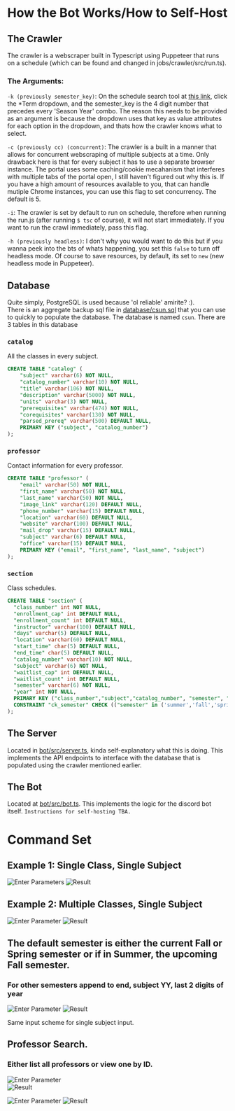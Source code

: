 

<!---Discord Bot:\
https://discord.com/api/oauth2/authorize?client_id=1001804710744948756&permissions=36507290688&scope=bot \
Help Command: !csun help or /help
-->

# How the Bot Works/How to Self-Host

## **The Crawler**
The crawler is a webscraper built in Typescript using Puppeteer that runs on a schedule (which can be found and changed in jobs/crawler/src/run.ts).
### The Arguments:
`-k (previously semester_key)`: On the schedule search tool at [this link](https://cmsweb.csun.edu/psc/CNRPRD/EMPLOYEE/SA/c/NR_SSS_COMMON_MENU.NR_SSS_SOC_BASIC_C.GBL?PortalActualURL=https%3a%2f%2fcmsweb.csun.edu%2fpsc%2fCNRPRD%2fEMPLOYEE%2fSA%2fc%2fNR_SSS_COMMON_MENU.NR_SSS_SOC_BASIC_C.GBL&PortalContentURL=https%3a%2f%2fcmsweb.csun.edu%2fpsc%2fCNRPRD%2fEMPLOYEE%2fSA%2fc%2fNR_SSS_COMMON_MENU.NR_SSS_SOC_BASIC_C.GBL&PortalContentProvider=SA&PortalCRefLabel=Class%20Search&PortalRegistryName=EMPLOYEE&PortalServletURI=https%3a%2f%2fmynorthridge.csun.edu%2fpsp%2fPANRPRD%2f&PortalURI=https%3a%2f%2fmynorthridge.csun.edu%2fpsc%2fPANRPRD%2f&PortalHostNode=EMPL&NoCrumbs=yes&PortalKeyStruct=yes), click the *Term dropdown, and the semester_key is the 4 digit number that precedes every 'Season Year' combo.
The reason this needs to be provided as an argument is because the dropdown uses that key as value attributes for each option in the dropdown, and thats how the crawler knows what to select.

`-c (previously cc) (concurrent)`: The crawler is a built in a manner that allows for concurrent webscraping of multiple subjects at a time. Only drawback here is that for every subject it has to use a separate browser instance. The portal uses some caching/cookie mecahanism that interferes with multiple tabs of the portal open, I still haven't figured out why this is. If you have a high amount of resources available to you, that can handle mutiple Chrome instances, you can use this flag to set concurrency. The default is 5.

`-i`: The crawler is set by default to run on schedule, therefore when running the run.js (after running `$ tsc` of course), it will not start immediately. If you want to run the crawl immediately, pass this flag. 

`-h (previously headless)`: I don't why you would want to do this but if you wanna peek into the bts of whats happening, you set this `false` to turn off headless mode. Of course to save resources, by default, its set to `new` (new headless mode in Puppeteer).
## **Database**
Quite simply, PostgreSQL is used because 'ol reliable' amirite? :). <br>
There is an aggregate backup sql file in [database/csun.sql](https://github.com/kyeou/CSUN-Catalog-and-Schedules/blob/main/database/csun.sql) that you can use to quickly to populate the database.
The database is named `csun`. There are 3 tables in this database <br>
### **`catalog`** 
All the classes in every subject. 
```sql
CREATE TABLE "catalog" (
    "subject" varchar(6) NOT NULL,
    "catalog_number" varchar(10) NOT NULL,
    "title" varchar(106) NOT NULL,
    "description" varchar(5000) NOT NULL,
    "units" varchar(3) NOT NULL,
    "prerequisites" varchar(474) NOT NULL,
    "corequisites" varchar(130) NOT NULL,
    "parsed_prereq" varchar(500) DEFAULT NULL,
    PRIMARY KEY ("subject", "catalog_number")
);
```

### **`professor`**
Contact information for every professor.
```sql
CREATE TABLE "professor" (
    "email" varchar(50) NOT NULL,
    "first_name" varchar(50) NOT NULL,
    "last_name" varchar(50) NOT NULL,
    "image_link" varchar(120) DEFAULT NULL,
    "phone_number" varchar(15) DEFAULT NULL,
    "location" varchar(60) DEFAULT NULL,
    "website" varchar(100) DEFAULT NULL,
    "mail_drop" varchar(15) DEFAULT NULL,
    "subject" varchar(6) DEFAULT NULL,
    "office" varchar(15) DEFAULT NULL,
    PRIMARY KEY ("email", "first_name", "last_name", "subject")
);
```
### **`section`**
Class schedules.
```sql
CREATE TABLE "section" (
  "class_number" int NOT NULL,
  "enrollment_cap" int DEFAULT NULL,
  "enrollment_count" int DEFAULT NULL,
  "instructor" varchar(100) DEFAULT NULL,
  "days" varchar(5) DEFAULT NULL,
  "location" varchar(60) DEFAULT NULL,
  "start_time" char(5) DEFAULT NULL,
  "end_time" char(5) DEFAULT NULL,
  "catalog_number" varchar(10) NOT NULL,
  "subject" varchar(6) NOT NULL,
  "waitlist_cap" int DEFAULT NULL,
  "waitlist_count" int DEFAULT NULL,
  "semester" varchar(6) NOT NULL,
  "year" int NOT NULL,
  PRIMARY KEY ("class_number","subject","catalog_number", "semester", "year"),
  CONSTRAINT "ck_semester" CHECK (("semester" in ('summer','fall','spring','winter')))
);
```
## **The Server**
Located in [bot/src/server.ts](https://github.com/kyeou/CSUN-Catalog-and-Schedules/blob/main/bot/src/server.ts), kinda self-explanatory what this is doing. This implements the API endpoints to interface with the database that is populated using the crawler mentioned earlier. 
## **The Bot**
Located at [bot/src/bot.ts](https://github.com/kyeou/CSUN-Catalog-and-Schedules/blob/main/bot/src/bot.ts). This implements the logic for the discord bot itself. `Instructions for self-hosting TBA.`




# Command Set

## Example 1: Single Class, Single Subject

![Enter Parameters](imgs/ent_parms.png)
![Result](imgs/result.png)

## Example 2: Multiple Classes, Single Subject

![Enter Parameter](imgs/multi-class_input.png)
![Result](imgs/multi-class_ouput.png)


## The default semester is either the current Fall or Spring semester or if in Summer, the upcoming Fall semester. 
### For other semesters append to end, subject YY, last 2 digits of year

![Enter Parameter](imgs/multi_diff_semester_input.png)
![Result](imgs/multi_diff_semester_output.png)

Same input scheme for single subject input.


## Professor Search. 
### Either list all professors or view one by ID.

![Enter Parameter](imgs/prof_search_input.png)<br>
![Result](imgs/prof_search_output.png)


![Enter Parameter](imgs/prof_search_input1.png)
![Result](imgs/prof_search_output1.png)
